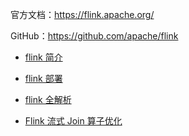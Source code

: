 官方文档：https://flink.apache.org/

GitHub：https://github.com/apache/flink

- [flink 简介](doc/大数据/flink/flink简介.md)

- [flink 部署](doc/大数据/flink/flink部署.md)

- [flink 全解析](doc/大数据/flink/flink.md)

- [Flink 流式 Join 算子优化](doc/大数据/flink/join算子优化.md)
